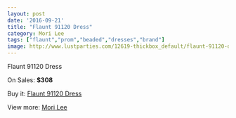 ```yaml
---
layout: post
date: '2016-09-21'
title: "Flaunt 91120 Dress"
category: Mori Lee
tags: ["flaunt","prom","beaded","dresses","brand"]
image: http://www.lustparties.com/12619-thickbox_default/flaunt-91120-dress.jpg
---
```

Flaunt 91120 Dress

On Sales: **$308**
<a href="https://www.lustparties.com/en/mori-lee/4714-flaunt-91120-dress.html"><amp-img layout="responsive" width="600" height="600" src="//www.lustparties.com/12619-thickbox_default/flaunt-91120-dress.jpg" alt="Flaunt 91120 Dress 0" /></a>
<a href="https://www.lustparties.com/en/mori-lee/4714-flaunt-91120-dress.html"><amp-img layout="responsive" width="600" height="600" src="//www.lustparties.com/12620-thickbox_default/flaunt-91120-dress.jpg" alt="Flaunt 91120 Dress 1" /></a>
<a href="https://www.lustparties.com/en/mori-lee/4714-flaunt-91120-dress.html"><amp-img layout="responsive" width="600" height="600" src="//www.lustparties.com/12621-thickbox_default/flaunt-91120-dress.jpg" alt="Flaunt 91120 Dress 2" /></a>

Buy it: [Flaunt 91120 Dress](https://www.lustparties.com/en/mori-lee/4714-flaunt-91120-dress.html "Flaunt 91120 Dress")

View more: [Mori Lee](https://www.lustparties.com/en/26-mori-lee "Mori Lee")